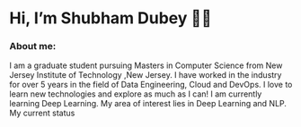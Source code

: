 # Hi, I’m Shubham Dubey 👋🏻

### About me:
I am a graduate student pursuing Masters in Computer Science from New Jersey Institute of Technology ,New Jersey. I have worked in the industry for over 5 years in the field of Data Engineering, Cloud and DevOps. I love to learn new technologies and explore as much as I can! I am currently learning Deep Learning. My area of interest lies in Deep Learning and NLP. My current status
